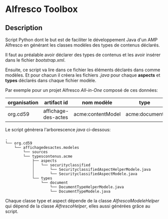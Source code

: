 # Alfresco Toolbox  
## Description
Script Python dont le but est de faciliter le développement Java d'un AMP Alfresco en générant les classes modèles des types de contenus déclarés.

Il faut au préalable avoir déclarer des types de contenus et les avoir insérer dans le fichier _bootstrap.xml_.

Ensuite, ce script va lire dans ce fichier les éléments déclarés dans comme modèles. 
Et pour chacun il créera les fichiers _.java_ pour chaque **aspects** et **types** déclarés dans chaque fichier modèle.

Par exemple pour un projet Alfresco  *All-in-One* composé de ces données:

| organisation | artifact id  | nom modèle | type | aspect
|--|--|--|--|--|
| org.cd59  | affichage-des-actes | acme:contentModel | acme:document | acme:securityClassified |

Le script génèrera l'arborescence _java_ ci-dessous:
```
.
└── org.cd59
    └── affichagedesactes.modeles
        └── sources
        └── typescontenus.acme
            ├── aspects
            │   └── securityclassified
            │       └── SecurityclassifiedAspectHelperModele.java                
            │       └── SecurityclassifiedAspectModele.java
            └── types
                └── document
                    └── DocumentTypeHelperModele.java
                    └── DocumentTypeModele.java
```

Chaque classe type et aspect dépende de la classe *AlfrescoModeleHelper* qui dépend de la classe *AlfrescoHelper*,
elles aussi générées grâce au script.